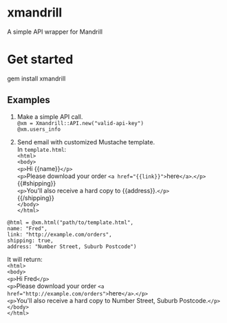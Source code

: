 xmandrill
=========

A simple API wrapper for Mandrill
  
# Get started  
gem install xmandrill  

## Examples  
1. Make a simple API call.  
``@xm = Xmandrill::API.new("valid-api-key")``  
``@xm.users_info``  

2. Send email with customized Mustache template.  
In ``template.html``:  
`<html>`  
	`<body>`  
		`<p>`Hi {{name}}`</p>`  
		`<p>`Please download your order `<a href="{{link}}">`here`</a>`.`</p>`  
		{{#shipping}}  
			`<p>`You'll also receive a hard copy to {{address}}.`</p>`  
		{{/shipping}}  
	`</body>`  
`</html>`  
  
``@html = @xm.html("path/to/template.html",``  
					``name: "Fred",``  
					``link: "http://example.com/orders",``  
					``shipping: true,``  
					``address: "Number Street, Suburb Postcode")``  

It will return:  
    `<html>`  
        `<body>`  
            `<p>`Hi Fred`</p>`  
            `<p>`Please download your order `<a href="http://example.com/orders">`here`</a>`.`</p>`  
            `<p>`You'll also receive a hard copy to Number Street, Suburb Postcode.`</p>`  
        `</body>`   
    `</html>`  

